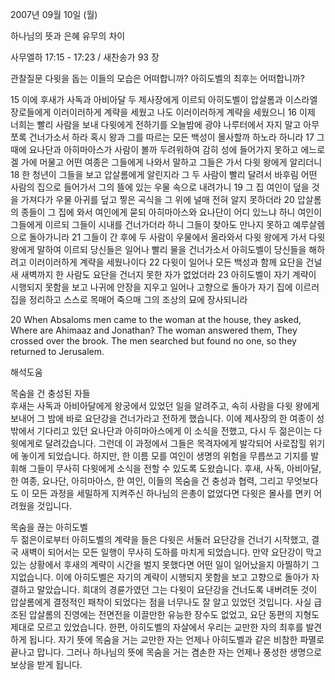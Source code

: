 2007년 09월 10일 (월)

하나님의 뜻과 은혜 유무의 차이



사무엘하 17:15 - 17:23 / 새찬송가 93 장





관찰질문
다윗을 돕는 이들의 모습은 어떠합니까?
아히도벨의 최후는 어떠합니까? 

15 이에 후새가 사독과 아비아달 두 제사장에게 이르되 아히도벨이 압살롬과 이스라엘 장로들에게 이러이러하게 계략을 세웠고 나도 이러이러하게 계략을 세웠으니 16 이제 너희는 빨리 사람을 보내 다윗에게 전하기를 오늘밤에 광야 나루터에서 자지 말고 아무쪼록 건너가소서 하라 혹시 왕과 그를 따르는 모든 백성이 몰사할까 하노라 하니라 17 그 때에 요나단과 아히마아스가 사람이 볼까 두려워하여 감히 성에 들어가지 못하고 에느로겔 가에 머물고 어떤 여종은 그들에게 나와서 말하고 그들은 가서 다윗 왕에게 알리더니 18 한 청년이 그들을 보고 압살롬에게 알린지라 그 두 사람이 빨리 달려서 바후림 어떤 사람의 집으로 들어가서 그의 뜰에 있는 우물 속으로 내려가니 19 그 집 여인이 덮을 것을 가져다가 우물 아귀를 덮고 찧은 곡식을 그 위에 널매 전혀 알지 못하더라 20 압살롬의 종들이 그 집에 와서 여인에게 묻되 아히마아스와 요나단이 어디 있느냐 하니 여인이 그들에게 이르되 그들이 시내를 건너가더라 하니 그들이 찾아도 만나지 못하고 예루살렘으로 돌아가니라 21 그들이 간 후에 두 사람이 우물에서 올라와서 다윗 왕에게 가서 다윗 왕에게 말하여 이르되 당신들은 일어나 빨리 물을 건너가소서 아히도벨이 당신들을 해하려고 이러이러하게 계략을 세웠나이다 22 다윗이 일어나 모든 백성과 함께 요단을 건널새 새벽까지 한 사람도 요단을 건너지 못한 자가 없었더라 23 아히도벨이 자기 계략이 시행되지 못함을 보고 나귀에 안장을 지우고 일어나 고향으로 돌아가 자기 집에 이르러 집을 정리하고 스스로 목매어 죽으매 그의 조상의 묘에 장사되니라  

20 When Absaloms men came to the woman at the house, they asked, Where are Ahimaaz and Jonathan? The woman answered them, They crossed over the brook. The men searched but found no one, so they returned to 
Jerusalem.

해석도움





목숨을 건 충성된 자들  
후새는 사독과 아비아달에게 왕궁에서 있었던 일을 알려주고, 속히 사람을 다윗 왕에게 보내어 그 밤에 바로 요단강을 건너가라고 전하게 했습니다. 이에 제사장의 한 여종이 성 밖에서 기다리고 있던 요나단과 아히마아스에게 이 소식을 전했고, 다시 두 젊은이는 다윗에게로 달려갔습니다. 그런데 이 과정에서 그들은 목격자에게 발각되어 사로잡힐 위기에 놓이게 되었습니다. 하지만, 한 이름 모를 여인이 생명의 위험을 무릅쓰고 기지를 발휘해 그들이 무사히 다윗에게 소식을 전할 수 있도록 도왔습니다. 후새, 사독, 아비아달, 한 여종, 요나단, 아히마아스, 한 여인, 이들의 목숨을 건 충성과 협력, 그리고 무엇보다도 이 모든 과정을 세밀하게 지켜주신 하나님의 은총이 없었다면 다윗은 몰사를 면키 어려웠을 것입니다.   

목숨을 끊는 아히도벨  
두 젊은이로부터 아히도벨의 계략을 들은 다윗은 서둘러 요단강을 건너기 시작했고, 결국 새벽이 되어서는 모든 일행이 무사히 도하를 마치게 되었습니다. 만약 요단강이 막고 있는 상황에서 후새의 계략이 시간을 벌지 못했다면 어떤 일이 일어났을지 아찔하기 그지없습니다. 이에 아히도벨은 자기의 계략이 시행되지 못함을 보고 고향으로 돌아가 자결하고 말았습니다. 희대의 경륜가였던 그는 다윗이 요단강을 건너도록 내버려둔 것이 압살롬에게 결정적인 패착이 되었다는 점을 너무나도 잘 알고 있었던 것입니다. 사실 급조된 압살롬의 진영에는 전면전을 이끌만한 유능한 장수도 없었고, 요단 동편의 지형도 제대로 모르고 있었습니다. 한편, 아히도벨의 자살에서 우리는 교만한 자의 최후를 발견하게 됩니다. 자기 뜻에 목숨을 거는 교만한 자는 언제나 아히도벨과 같은 비참한 파멸로 끝나고 맙니다. 그러나 하나님의 뜻에 목숨을 거는 겸손한 자는 언제나 풍성한 생명으로 보상을 받게 됩니다.